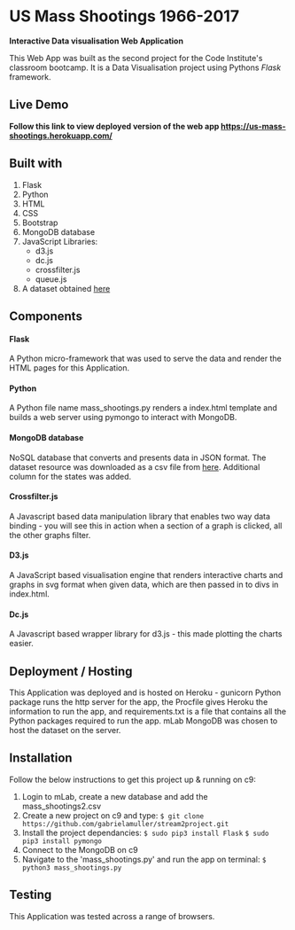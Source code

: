# US Mass Shootings 1966-2017
**Interactive Data visualisation Web Application**

This Web App was built as the second project for the Code Institute's classroom bootcamp. It is a Data Visualisation project using Pythons *Flask* framework.

## Live Demo

**Follow this link to view deployed version of the web app https://us-mass-shootings.herokuapp.com/**

## Built with 
1. Flask 
2. Python
2. HTML
3. CSS
4. Bootstrap
5. MongoDB database
6. JavaScript Libraries:
    * d3.js
    * dc.js
    * crossfilter.js
    * queue.js
7. A dataset obtained [here](https://www.kaggle.com/zusmani/us-mass-shootings-last-50-years)

## Components

#### Flask
A Python micro-framework that was used to serve the data and render the HTML pages for this Application.

#### Python
A Python file name mass_shootings.py renders a index.html template and builds a web server using pymongo to interact with MongoDB.

#### MongoDB database
NoSQL database that converts and presents data in JSON format. The dataset resource was downloaded as a csv file from [here](https://www.kaggle.com/zusmani/us-mass-shootings-last-50-years). Additional column for the states was added.

#### Crossfilter.js
A Javascript based data manipulation library that enables two way data binding - you will see this in action when a section of a graph is clicked, all the other graphs filter.

#### D3.js
A JavaScript based visualisation engine that renders interactive charts and graphs in svg format when given data, which are then passed in to divs in index.html.

#### Dc.js
A Javascript based wrapper library for d3.js - this made plotting the charts easier.


## Deployment / Hosting

This Application was deployed and is hosted on Heroku - gunicorn Python package runs the http server for the app, the Procfile gives Heroku the information to run the app, and requirements.txt is a file that contains all the Python packages required to run the app. mLab MongoDB was chosen to host the dataset on the server.


## Installation

Follow the below instructions to get this project up & running on c9:

1. Login to mLab, create a new database and add the mass_shootings2.csv
2. Create a new project on c9 and type:
    `$ git clone https://github.com/gabrielamuller/stream2project.git`
3. Install the project dependancies:
    `$ sudo pip3 install Flask`
    `$ sudo pip3 install pymongo`
4. Connect to the MongoDB on c9
6. Navigate to the 'mass_shootings.py' and run the app on terminal:
    `$ python3 mass_shootings.py`


## Testing
This Application was tested across a range of browsers.
